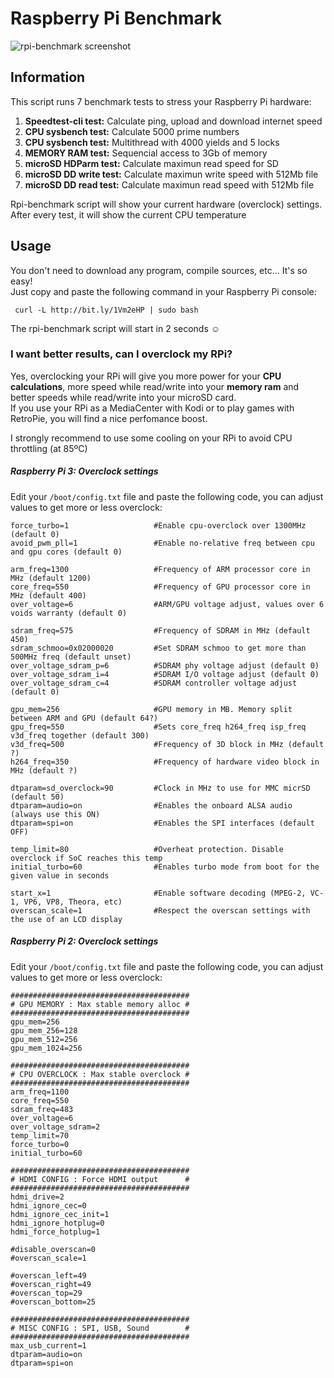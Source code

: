 # Raspberry Pi Benchmark

![rpi-benchmark screenshot](https://i.imgur.com/rgrumzQ.png)

## Information

This script runs 7 benchmark tests to stress your Raspberry Pi hardware:

1. **Speedtest-cli test:** Calculate ping, upload and download internet speed
2. **CPU sysbench test:** Calculate 5000 prime numbers
3. **CPU sysbench test:** Multithread with 4000 yields and 5 locks
4. **MEMORY RAM test:** Sequencial access to 3Gb of memory
5. **microSD HDParm test:** Calculate maximun read speed for SD
6. **microSD DD write test:** Calculate maximun write speed with 512Mb file
7. **microSD DD read test:** Calculate maximun read speed with 512Mb file


Rpi-benchmark script will show your current hardware (overclock) settings. After every test, it will show the current CPU temperature


## Usage

You don't need to download any program, compile sources, etc... It's so easy!  
Just copy and paste the following command in your Raspberry Pi console:

     curl -L http://bit.ly/1Vm2eHP | sudo bash

The rpi-benchmark script will start in 2 seconds :relaxed:


### I want better results, can I overclock my RPi?

Yes, overclocking your RPi will give you more power for your **CPU calculations**, more speed while read/write into your **memory ram** and better speeds while read/write into your microSD card.  
If you use your RPi as a MediaCenter with Kodi or to play games with RetroPie, you will find a nice perfomance boost.

I strongly recommend to use some cooling on your RPi to avoid CPU throttling (at 85ºC)


##### Raspberry Pi 3: Overclock settings

Edit your `/boot/config.txt` file and paste the following code, you can adjust values to get more or less overclock:

    force_turbo=1                   #Enable cpu-overclock over 1300MHz (default 0)
    avoid_pwm_pll=1                 #Enable no-relative freq between cpu and gpu cores (default 0)
    
    arm_freq=1300                   #Frequency of ARM processor core in MHz (default 1200)
    core_freq=550                   #Frequency of GPU processor core in MHz (default 400)
    over_voltage=6                  #ARM/GPU voltage adjust, values over 6 voids warranty (default 0)
    
    sdram_freq=575                  #Frequency of SDRAM in MHz (default 450)
    sdram_schmoo=0x02000020         #Set SDRAM schmoo to get more than 500MHz freq (default unset)
    over_voltage_sdram_p=6          #SDRAM phy voltage adjust (default 0)
    over_voltage_sdram_i=4          #SDRAM I/O voltage adjust (default 0)
    over_voltage_sdram_c=4          #SDRAM controller voltage adjust (default 0)
    
    gpu_mem=256                     #GPU memory in MB. Memory split between ARM and GPU (default 64?)
    gpu_freq=550                    #Sets core_freq h264_freq isp_freq v3d_freq together (default 300)
    v3d_freq=500                    #Frequency of 3D block in MHz (default ?)
    h264_freq=350                   #Frequency of hardware video block in MHz (default ?)
    
    dtparam=sd_overclock=90         #Clock in MHz to use for MMC micrSD (default 50)
    dtparam=audio=on                #Enables the onboard ALSA audio (always use this ON)
    dtparam=spi=on                  #Enables the SPI interfaces (default OFF)
    
    temp_limit=80                   #Overheat protection. Disable overclock if SoC reaches this temp
    initial_turbo=60                #Enables turbo mode from boot for the given value in seconds
    
    start_x=1                       #Enable software decoding (MPEG-2, VC-1, VP6, VP8, Theora, etc)
    overscan_scale=1                #Respect the overscan settings with the use of an LCD display


##### Raspberry Pi 2: Overclock settings

Edit your `/boot/config.txt` file and paste the following code, you can adjust values to get more or less overclock:

    ########################################
    # GPU MEMORY : Max stable memory alloc #
    ########################################
    gpu_mem=256
    gpu_mem_256=128
    gpu_mem_512=256
    gpu_mem_1024=256
    
    ########################################
    # CPU OVERCLOCK : Max stable overclock #
    ########################################
    arm_freq=1100
    core_freq=550
    sdram_freq=483
    over_voltage=6
    over_voltage_sdram=2
    temp_limit=70
    force_turbo=0
    initial_turbo=60
    
    ########################################
    # HDMI CONFIG : Force HDMI output      #
    ########################################
    hdmi_drive=2
    hdmi_ignore_cec=0
    hdmi_ignore_cec_init=1
    hdmi_ignore_hotplug=0
    hdmi_force_hotplug=1
    
    #disable_overscan=0
    #overscan_scale=1
    
    #overscan_left=49
    #overscan_right=49
    #overscan_top=29
    #overscan_bottom=25
    
    ########################################
    # MISC CONFIG : SPI, USB, Sound        #
    ########################################
    max_usb_current=1
    dtparam=audio=on
    dtparam=spi=on
